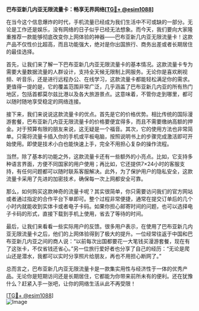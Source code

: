 **巴布亚新几内亚无限流量卡：畅享无界网络[[TG💪+ @esim1088](https://t.me/s/esim1088)]**

在当今这个信息爆炸的时代，手机流量已经成为我们生活中不可或缺的一部分。无论是工作还是娱乐，没有网络的日子似乎已经无法想象。而今天，我们要向大家隆重推荐一款能够彻底改变你上网体验的神器——巴布亚新几内亚无限流量卡！这款产品不仅性价比超高，而且功能强大，绝对是你出国旅行、商务出差或者长期居住的最佳选择。

首先，让我们来了解一下巴布亚新几内亚无限流量卡的基本情况。这款流量卡专为需要大量数据流量的人群设计，支持全天候无限制上网服务。无论你是喜欢刷视频、听音乐，还是进行远程办公、在线学习，这款流量卡都能轻松满足你的需求。更值得一提的是，它的覆盖范围非常广泛，几乎涵盖了巴布亚新几内亚的所有热门地区，包括首都莫尔兹比港以及各大旅游景点。这意味着，不管你走到哪里，都可以随时随地享受稳定的网络连接。

接下来，我们来说说这款流量卡的优点。首先是它的价格优势。相比传统的国际漫游套餐，巴布亚新几内亚无限流量卡的价格要便宜得多，而且不需要缴纳高额的押金。对于预算有限的朋友来说，这无疑是一个福音。其次，它的使用方法也非常简单。只需将流量卡插入你的手机或平板电脑，按照说明书上的步骤完成激活即可开始使用。即使是技术小白也能快速上手，完全不用担心复杂的操作流程。

当然，除了基本的功能之外，这款流量卡还有一些额外的小亮点。比如，它支持多种语言界面，方便不同国家的用户使用；再比如，它还提供7×24小时的客服支持，有任何问题都可以随时联系客服解决。此外，为了保护用户的隐私安全，这款流量卡采用了先进的加密技术，确保每一次上网都安全可靠。

那么，如何购买这款神奇的流量卡呢？其实很简单，你只需要访问我们的官方网站或者通过指定的合作平台下单即可。整个过程非常便捷，通常在提交订单后的几个小时内就能收到实体卡或者电子卡码。如果你担心邮寄时间的问题，也可以选择电子卡码的形式，直接下载到手机上使用，省去了等待的时间。

最后，让我们来看看一些实际用户的反馈。很多用户表示，在使用了巴布亚新几内亚无限流量卡之后，他们的上网体验得到了极大的提升。一位经常往返于中国和巴布亚新几内亚之间的商人说：“以前每次出国都要花一大笔钱买漫游套餐，现在有了这张卡，不仅省钱还省心。”另一位旅行爱好者也分享了自己的经历：“无论是爬山还是潜水，我都可以实时分享照片给朋友，再也不用担心断网了。”

总而言之，巴布亚新几内亚无限流量卡是一款集实用性与经济性于一体的优秀产品。无论你是短期访问还是长期居住，它都能为你带来前所未有的便利。还在犹豫什么？赶紧入手一张吧，让你的网络生活从此不再受限！

[[TG💪+ @esim1088](https://t.me/s/esim1088)]  
![Image](https://i.postimg.cc/4NQfJmqS/Snipaste-2025-05-13-00-14-12.png)